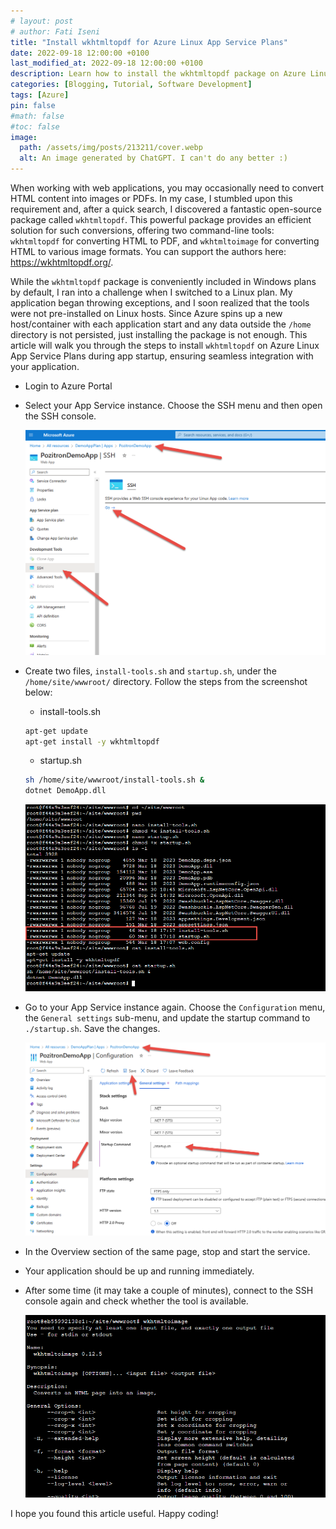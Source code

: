 ```yaml
---
# layout: post
# author: Fati Iseni
title: "Install wkhtmltopdf for Azure Linux App Service Plans"
date: 2022-09-18 12:00:00 +0100
last_modified_at: 2022-09-18 12:00:00 +0100
description: Learn how to install the wkhtmltopdf package on Azure Linux App Service Plans during app startup, enabling HTML-to-PDF and HTML-to-image conversion features for your web applications running on Linux-based hosts.
categories: [Blogging, Tutorial, Software Development]
tags: [Azure]
pin: false
#math: false
#toc: false
image:
  path: /assets/img/posts/213211/cover.webp
  alt: An image generated by ChatGPT. I can't do any better :)
---
```

When working with web applications, you may occasionally need to convert HTML content into images or PDFs. In my case, I stumbled upon this requirement and, after a quick search, I discovered a fantastic open-source package called `wkhtmltopdf`. This powerful package provides an efficient solution for such conversions, offering two command-line tools: `wkhtmltopdf` for converting HTML to PDF, and `wkhtmltoimage` for converting HTML to various image formats. You can support the authors here: https://wkhtmltopdf.org/.

While the `wkhtmltopdf` package is conveniently included in Windows plans by default, I ran into a challenge when I switched to a Linux plan. My application began throwing exceptions, and I soon realized that the tools were not pre-installed on Linux hosts. Since Azure spins up a new host/container with each application start and any data outside the `/home` directory is not persisted, just installing the package is not enough. This article will walk you through the steps to install `wkhtmltopdf` on Azure Linux App Service Plans during app startup, ensuring seamless integration with your application.

- Login to Azure Portal
- Select your App Service instance. Choose the SSH menu and then open the SSH console.

  ![Image1](/assets/img/posts/wkhtmltopdf/image-1.png)

- Create two files, `install-tools.sh` and `startup.sh`, under the `/home/site/wwwroot/` directory. Follow the steps from the screenshot below:
  - install-tools.sh
  ```sh
  apt-get update
  apt-get install -y wkhtmltopdf
  ```
  - startup.sh
  ```sh
  sh /home/site/wwwroot/install-tools.sh &
  dotnet DemoApp.dll
  ```
  ![Image2](/assets/img/posts/wkhtmltopdf/image-2.png)

- Go to your App Service instance again. Choose the `Configuration` menu, the `General settings` sub-menu, and update the startup command to `./startup.sh`. Save the changes.

  ![Image3](/assets/img/posts/wkhtmltopdf/image-3.png)

- In the Overview section of the same page, stop and start the service.
- Your application should be up and running immediately.
- After some time (it may take a couple of minutes), connect to the SSH console again and check whether the tool is available.

  ![Image4](/assets/img/posts/wkhtmltopdf/image-4.png)

I hope you found this article useful. Happy coding!